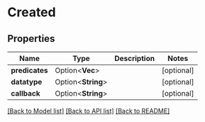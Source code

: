 # Created

## Properties

Name | Type | Description | Notes
------------ | ------------- | ------------- | -------------
**predicates** | Option<**Vec<String>**> |  | [optional]
**datatype** | Option<**String**> |  | [optional]
**callback** | Option<**String**> |  | [optional]

[[Back to Model list]](../README.md#documentation-for-models) [[Back to API list]](../README.md#documentation-for-api-endpoints) [[Back to README]](../README.md)


